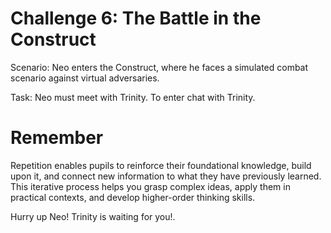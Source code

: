 # Challenge 6: The Battle in the Construct

Scenario: Neo enters the Construct, where he faces a simulated combat scenario against virtual adversaries.

Task: Neo must meet with Trinity. To enter chat with Trinity. 

# Remember

Repetition enables pupils to reinforce their foundational knowledge, build upon it, and connect new information to what they have previously learned. This iterative process helps you grasp complex ideas, apply them in practical contexts, and develop higher-order thinking skills.

Hurry up Neo! Trinity is waiting for you!. 

 